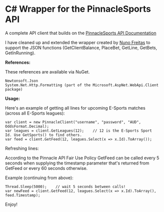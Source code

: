 # C# Wrapper for the PinnacleSports API

A complete API client that builds on the <a href="http://www.pinnaclesports.com/en/api/manual">PinnacleSports API Documentation</a>

I have cleaned up and extended the wrapper created by <a href="http://www.broculos.net/2014/04/pinnacle-sports-how-to-implement-rest.html">Nuno Freitas</a> to support the JSON functions (GetClientBalance, PlaceBet, GetLine, GetBets, GetInRunning).

<strong>References:</strong>

These references are available via NuGet.

    Newtonsoft.Json 
	System.Net.Http.Formatting (part of the Microsoft.AspNet.WebApi.Client package)

<strong>Usage:</strong>

Here's an example of getting all lines for upcoming E-Sports matches (across all E-Sports leagues):

    var client = new PinnacleClient("username", "password", "AUD", OddsFormat.Decimal);
    var leagues = client.GetLeagues(12);    // 12 is the E-Sports Sport Id. Use GetSports() to find others.
    var feed = client.GetFeed(12, leagues.Select(x => x.Id).ToArray());
    
Refreshing lines:

According to the Pinnacle API Fair Use Policy GetFeed can be called every 5 seconds when supplying the timestamp parameter that's returned from GetFeed or every 60 seconds otherwise.

Example (continuing from above):

    Thread.Sleep(5000);    // wait 5 seconds between calls!
    var newFeed = client.GetFeed(12, leagues.Select(x => x.Id).ToArray(), feed.Timestamp);

Enjoy!
